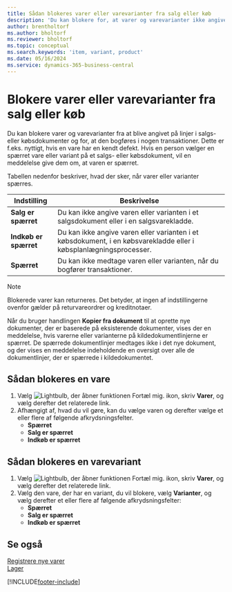 ```yaml
---
title: Sådan blokeres varer eller varevarianter fra salg eller køb
description: 'Du kan blokere for, at varer og varevarianter ikke angives på linjer i salgs- eller købsdokumenter eller bogføres i en transaktion.'
author: brentholtorf
ms.author: bholtorf
ms.reviewer: bholtorf
ms.topic: conceptual
ms.search.keywords: 'item, variant, product'
ms.date: 05/16/2024
ms.service: dynamics-365-business-central
---
```


# Blokere varer eller varevarianter fra salg eller køb

Du kan blokere varer og varevarianter fra at blive angivet på linjer i salgs- eller købsdokumenter og for, at den bogføres i nogen transaktioner. Dette er f.eks. nyttigt, hvis en vare har en kendt defekt. Hvis en person vælger en spærret vare eller variant på et salgs- eller købsdokument, vil en meddelelse give dem om, at varen er spærret.

Tabellen nedenfor beskriver, hvad der sker, når varer eller varianter spærres.  

|Indstilling|Beskrivelse|  
|--------------------|------------|  
|**Salg er spærret**|Du kan ikke angive varen eller varianten i et salgsdokument eller i en salgsvarekladde.|  
|**Indkøb er spærret**|Du kan ikke angive varen eller varianten i et købsdokument, i en købsvarekladde eller i købsplanlægningsprocesser.|  
|**Spærret**|Du kan ikke medtage varen eller varianten, når du bogfører transaktioner.|  

> [!NOTE]
> Blokerede varer kan returneres. Det betyder, at ingen af indstillingerne ovenfor gælder på returvareordrer og kreditnotaer.

Når du bruger handlingen **Kopier fra dokument** til at oprette nye dokumenter, der er baserede på eksisterende dokumenter, vises der en meddelelse, hvis varerne eller varianterne på kildedokumentlinjerne er spærret. De spærrede dokumentlinjer medtages ikke i det nye dokument, og der vises en meddelelse indeholdende en oversigt over alle de dokumentlinjer, der er spærrede i kildedokumentet.

## Sådan blokeres en vare  

1. Vælg ![Lightbulb, der åbner funktionen Fortæl mig.](media/ui-search/search_small.png "Fortæl mig, hvad du vil foretage dig") ikon, skriv **Varer**, og vælg derefter det relaterede link.  
2. Afhængigt af, hvad du vil gøre, kan du vælge varen og derefter vælge et eller flere af følgende afkrydsningsfelter.
    * **Spærret**
    * **Salg er spærret**
    * **Indkøb er spærret**  

## Sådan blokeres en varevariant  

1. Vælg ![Lightbulb, der åbner funktionen Fortæl mig.](media/ui-search/search_small.png "Fortæl mig, hvad du vil foretage dig") ikon, skriv **Varer**, og vælg derefter det relaterede link.  
2. Vælg den vare, der har en variant, du vil blokere, vælg **Varianter**, og vælg derefter et eller flere af følgende afkrydsningsfelter:  
    * **Spærret**
    * **Salg er spærret**
    * **Indkøb er spærret**

## Se også  

[Registrere nye varer](inventory-how-register-new-items.md)  
[Lager](inventory-manage-inventory.md)  

[!INCLUDE[footer-include](includes/footer-banner.md)]